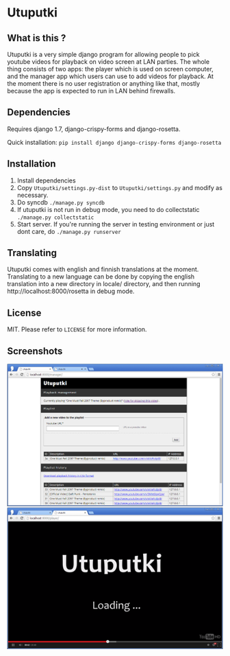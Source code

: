 Utuputki
========

What is this ?
--------------
Utuputki is a very simple django program for allowing people to pick youtube videos for playback on video screen at LAN parties.
The whole thing consists of two apps: the player which is used on screen computer, and the manager app which users can use to add videos for playback. At the moment there is no user registration or anything like that, mostly because the app is expected to run in LAN behind firewalls.

Dependencies
------------
Requires django 1.7, django-crispy-forms and django-rosetta.

Quick installation: `pip install django django-crispy-forms django-rosetta`

Installation
------------
1. Install dependencies
2. Copy `Utuputki/settings.py-dist` to `Utuputki/settings.py` and modify as necessary.
3. Do syncdb `./manage.py syncdb`
4. If utuputki is not run in debug mode, you need to do collectstatic `./manage.py collectstatic`
5. Start server. If you're running the server in testing environment or just dont care, do `./manage.py runserver`

Translating
-----------
Utuputki comes with english and finnish translations at the moment. Translating to a new language can be done by copying the english translation into a new directory in locale/ directory, and then running http://localhost:8000/rosetta in debug mode.

License
-------
MIT. Please refer to `LICENSE` for more information.

Screenshots
-----------
![manager](https://github.com/katajakasa/utuputki/raw/master/screenshots/manager.png "Video manager")
![player](https://github.com/katajakasa/utuputki/raw/master/screenshots/player.png "Video player")
